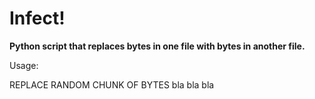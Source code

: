 # Infect!
**Python script that replaces bytes in one file with bytes in another file.**

Usage:

REPLACE RANDOM CHUNK OF BYTES
bla bla bla
